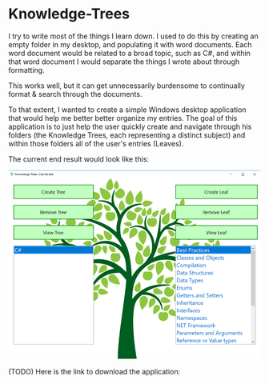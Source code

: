 # Knowledge-Trees

I try to write most of the things I learn down. I used to do this by creating an empty folder in my desktop, and populating it with word documents. Each word document would be related to a broad topic, such as C#, and within that word document I would separate the things I wrote about through formatting.

This works well, but it can get unnecessarily burdensome to continually format & search through the documents.

To that extent, I wanted to create a simple Windows desktop application that would help me better better organize my entries. The goal of this application is to just help the user quickly create and navigate through his folders (the Knowledge Trees, each representing a distinct subject) and within those folders all of the user's entries (Leaves).

The current end result would look like this:

![](Images/Screenshots/appdemo.png)


(TODO) Here is the link to download the application: 








